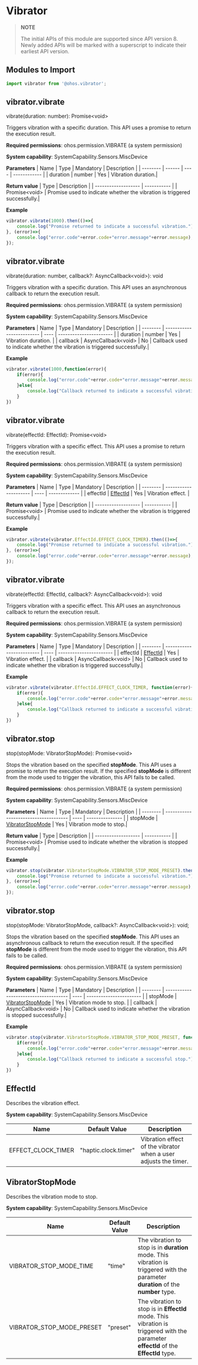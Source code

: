 

# Vibrator

> **NOTE**
>
> The initial APIs of this module are supported since API version 8. Newly added APIs will be marked with a superscript to indicate their earliest API version.


## Modules to Import

```js
import vibrator from '@ohos.vibrator';
```


## vibrator.vibrate

vibrate(duration: number): Promise&lt;void&gt;

Triggers vibration with a specific duration. This API uses a promise to return the execution result.

**Required permissions**: ohos.permission.VIBRATE (a system permission)

**System capability**: SystemCapability.Sensors.MiscDevice


**Parameters**
| Name     | Type    | Mandatory  | Description          |
| -------- | ------ | ---- | ------------ |
| duration | number | Yes   | Vibration duration.|

**Return value**
| Type                 | Description         |
| ------------------- | ----------- |
| Promise&lt;void&gt; | Promise used to indicate whether the vibration is triggered successfully.|


**Example**
  ```js
  vibrator.vibrate(1000).then(()=>{
      console.log("Promise returned to indicate a successful vibration.");
  }, (error)=>{
      console.log("error.code"+error.code+"error.message"+error.message);
  });
  ```


## vibrator.vibrate

vibrate(duration: number, callback?: AsyncCallback&lt;void&gt;): void

Triggers vibration with a specific duration. This API uses an asynchronous callback to return the execution result.

**Required permissions**: ohos.permission.VIBRATE (a system permission)

**System capability**: SystemCapability.Sensors.MiscDevice

**Parameters**
| Name     | Type                       | Mandatory  | Description                     |
| -------- | ------------------------- | ---- | ----------------------- |
| duration | number                    | Yes   | Vibration duration.           |
| callback | AsyncCallback&lt;void&gt; | No   | Callback used to indicate whether the vibration is triggered successfully.|

**Example**
  ```js
  vibrator.vibrate(1000,function(error){
      if(error){
          console.log("error.code"+error.code+"error.message"+error.message);
      }else{
          console.log("Callback returned to indicate a successful vibration.");
      }
  })
  ```


## vibrator.vibrate

vibrate(effectId: EffectId): Promise&lt;void&gt;

Triggers vibration with a specific effect. This API uses a promise to return the execution result.

**Required permissions**: ohos.permission.VIBRATE (a system permission)

**System capability**: SystemCapability.Sensors.MiscDevice

**Parameters**
| Name     | Type                   | Mandatory  | Description           |
| -------- | --------------------- | ---- | ------------- |
| effectId | [EffectId](#effectid) | Yes   | Vibration effect. |

**Return value**
| Type                 | Description         |
| ------------------- | ----------- |
| Promise&lt;void&gt; | Promise used to indicate whether the vibration is triggered successfully.|

**Example**
  ```js
  vibrator.vibrate(vibrator.EffectId.EFFECT_CLOCK_TIMER).then(()=>{
      console.log("Promise returned to indicate a successful vibration.");
  }, (error)=>{
      console.log("error.code"+error.code+"error.message"+error.message);
  });
  ```


## vibrator.vibrate

vibrate(effectId: EffectId, callback?: AsyncCallback&lt;void&gt;): void

Triggers vibration with a specific effect. This API uses an asynchronous callback to return the execution result.

**Required permissions**: ohos.permission.VIBRATE (a system permission)

**System capability**: SystemCapability.Sensors.MiscDevice

**Parameters**
| Name     | Type                       | Mandatory  | Description                     |
| -------- | ------------------------- | ---- | ----------------------- |
| effectId | [EffectId](#effectid)     | Yes   | Vibration effect.          |
| callback | AsyncCallback&lt;void&gt; | No   | Callback used to indicate whether the vibration is triggered successfully.|

**Example**
  ```js
  vibrator.vibrate(vibrator.EffectId.EFFECT_CLOCK_TIMER, function(error){
      if(error){
          console.log("error.code"+error.code+"error.message"+error.message);
      }else{
          console.log("Callback returned to indicate a successful vibration.");
      }
  })
  ```


## vibrator.stop

stop(stopMode: VibratorStopMode): Promise&lt;void&gt;

Stops the vibration based on the specified **stopMode**. This API uses a promise to return the execution result. If the specified **stopMode** is different from the mode used to trigger the vibration, this API fails to be called.

**Required permissions**: ohos.permission.VIBRATE (a system permission)

**System capability**: SystemCapability.Sensors.MiscDevice

**Parameters**
| Name     | Type                                   | Mandatory  | Description             |
| -------- | ------------------------------------- | ---- | --------------- |
| stopMode | [VibratorStopMode](#vibratorstopmode) | Yes   | Vibration mode to stop.|

**Return value**
| Type                 | Description         |
| ------------------- | ----------- |
| Promise&lt;void&gt; | Promise used to indicate whether the vibration is stopped successfully.|

**Example**
  ```js
  vibrator.stop(vibrator.VibratorStopMode.VIBRATOR_STOP_MODE_PRESET).then(()=>{
      console.log("Promise returned to indicate a successful vibration.");
  }, (error)=>{
      console.log("error.code"+error.code+"error.message"+error.message);
  });
  ```


## vibrator.stop

stop(stopMode: VibratorStopMode, callback?: AsyncCallback&lt;void&gt;): void;

Stops the vibration based on the specified **stopMode**. This API uses an asynchronous callback to return the execution result. If the specified **stopMode** is different from the mode used to trigger the vibration, this API fails to be called.

**Required permissions**: ohos.permission.VIBRATE (a system permission)

**System capability**: SystemCapability.Sensors.MiscDevice

**Parameters**
| Name     | Type                                   | Mandatory  | Description                     |
| -------- | ------------------------------------- | ---- | ----------------------- |
| stopMode | [VibratorStopMode](#vibratorstopmode) | Yes   | Vibration mode to stop.        |
| callback | AsyncCallback&lt;void&gt;             | No   | Callback used to indicate whether the vibration is stopped successfully.|

**Example**
  ```js
  vibrator.stop(vibrator.VibratorStopMode.VIBRATOR_STOP_MODE_PRESET, function(error){
      if(error){
          console.log("error.code"+error.code+"error.message"+error.message);
      }else{
          console.log("Callback returned to indicate a successful stop.");
      }
  })
  ```


## EffectId

Describes the vibration effect.

**System capability**: SystemCapability.Sensors.MiscDevice

| Name                | Default Value                 | Description             |
| ------------------ | -------------------- | --------------- |
| EFFECT_CLOCK_TIMER | "haptic.clock.timer" | Vibration effect of the vibrator when a user adjusts the timer.|


## VibratorStopMode

Describes the vibration mode to stop.

**System capability**: SystemCapability.Sensors.MiscDevice

| Name                       | Default Value     | Description                                      |
| ------------------------- | -------- | ---------------------------------------- |
| VIBRATOR_STOP_MODE_TIME   | "time"   | The vibration to stop is in **duration** mode. This vibration is triggered with the parameter **duration** of the **number** type.|
| VIBRATOR_STOP_MODE_PRESET | "preset" | The vibration to stop is in **EffectId** mode. This vibration is triggered with the parameter **effectId** of the **EffectId** type.|
